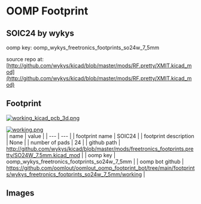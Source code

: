 # OOMP Footprint  
## SOIC24  by wykys  
  
oomp key: oomp_wykys_freetronics_footprints_so24w_7_5mm  
  
source repo at: [http://github.com/wykys/kicad/blob/master/mods/RF.pretty/XMIT.kicad_mod](http://github.com/wykys/kicad/blob/master/mods/RF.pretty/XMIT.kicad_mod)  
## Footprint  
  
[![working_kicad_pcb_3d.png](working_kicad_pcb_3d_600.png)](working_kicad_pcb_3d.png)  
  
[![working.png](working_600.png)](working.png)  
| name | value | 
| --- | --- | 
| footprint name | SOIC24 | 
| footprint description | None | 
| number of pads | 24 | 
| github path | http://github.com/wykys/kicad/blob/master/mods/freetronics_footprints.pretty/SO24W_7.5mm.kicad_mod | 
| oomp key | oomp_wykys_freetronics_footprints_so24w_7_5mm | 
| oomp bot github | https://github.com/oomlout/oomlout_oomp_footprint_bot/tree/main/footprints/wykys_freetronics_footprints_so24w_7_5mm/working | 
## Images  
